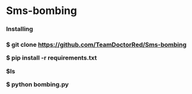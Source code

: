 # Sms-bombing

<h3> Installing <h3>


$ git clone https://github.com/TeamDoctorRed/Sms-bombing

$ pip install -r requirements.txt

$ls 

$ python bombing.py
